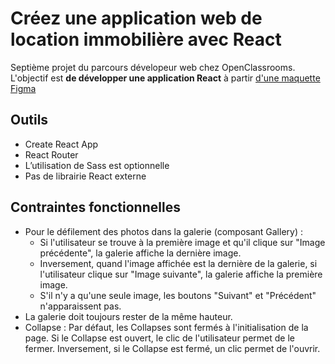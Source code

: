 # Créez une application web de location immobilière avec React
Septième projet du parcours dévelopeur web chez OpenClassrooms. 
L'objectif est __de développer une application React__ à partir [d'une maquette Figma](https://www.figma.com/file/bAnXDNqRKCRRP8mY2gcb5p/UI-Design-Kasa-FR?node-id=3-0&t=hztDkL0tp91MiUTo-0) 

## Outils
- Create React App  
- React Router  
- L’utilisation de Sass est optionnelle  
- Pas de librairie React externe  

## Contraintes fonctionnelles

- Pour le défilement des photos dans la galerie (composant Gallery) :
  - Si l'utilisateur se trouve à la première image et qu'il clique sur "Image précédente", la galerie affiche la dernière image. 
  - Inversement, quand l'image affichée est la dernière de la galerie, si l'utilisateur clique sur "Image suivante", la galerie affiche la première image. 
  - S'il n'y a qu'une seule image, les boutons "Suivant" et "Précédent" n'apparaissent pas.
- La galerie doit toujours rester de la même hauteur.
- Collapse : Par défaut, les Collapses sont fermés à l'initialisation de la page. Si le Collapse est ouvert, le clic de l'utilisateur permet de le fermer. Inversement, si le Collapse est fermé, un clic permet de l'ouvrir.